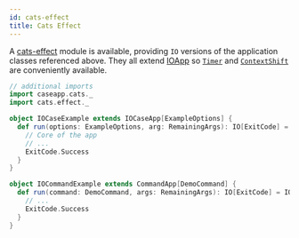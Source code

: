 ```yaml
---
id: cats-effect
title: Cats Effect
---
```


A [cats-effect](https://github.com/typelevel/cats-effect) module is available, providing
`IO` versions of the application classes referenced above. They all extend [IOApp](https://typelevel.org/cats-effect/datatypes/ioapp.html)
so [`Timer`](https://typelevel.org/cats-effect/datatypes/timer.html) and [`ContextShift`](https://typelevel.org/cats-effect/datatypes/contextshift.html)
are conveniently available.


```scala
// additional imports
import caseapp.cats._
import cats.effect._

object IOCaseExample extends IOCaseApp[ExampleOptions] {
  def run(options: ExampleOptions, arg: RemainingArgs): IO[ExitCode] = IO {
    // Core of the app
    // ...
    ExitCode.Success
  }
}

object IOCommandExample extends CommandApp[DemoCommand] {
  def run(command: DemoCommand, args: RemainingArgs): IO[ExitCode] = IO {
    // ...
    ExitCode.Success
  }
}
```
